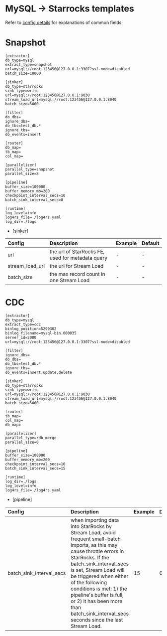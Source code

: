 # MySQL -> Starrocks templates

Refer to [config details](/docs/en/config.md) for explanations of common fields.

# Snapshot
```
[extractor]
db_type=mysql
extract_type=snapshot
url=mysql://root:123456@127.0.0.1:3307?ssl-mode=disabled
batch_size=10000

[sinker]
db_type=starrocks
sink_type=write
url=mysql://root:123456@127.0.0.1:9030
stream_load_url=mysql://root:123456@127.0.0.1:8040
batch_size=5000

[filter]
do_dbs=
ignore_dbs=
do_tbs=test_db.*
ignore_tbs=
do_events=insert

[router]
db_map=
tb_map=
col_map=

[parallelizer]
parallel_type=snapshot
parallel_size=8

[pipeline]
buffer_size=100000
buffer_memory_mb=200
checkpoint_interval_secs=10
batch_sink_interval_secs=0

[runtime]
log_level=info
log4rs_file=./log4rs.yaml
log_dir=./logs
```

- [sinker]

| Config | Description | Example | Default |
| :-------- | :-------- | :-------- | :-------- |
| url | the url of StarRocks FE, used for metadata query | - | - |
| stream_load_url | the url for Stream Load | - | - |
| batch_size | the max record count in one Stream Load | - | - |

# CDC
```
[extractor]
db_type=mysql
extract_type=cdc
binlog_position=5299302
binlog_filename=mysql-bin.000035
server_id=2000
url=mysql://root:123456@127.0.0.1:3307?ssl-mode=disabled

[filter]
ignore_dbs=
do_dbs=
do_tbs=test_db.*
ignore_tbs=
do_events=insert,update,delete

[sinker]
db_type=starrocks
sink_type=write
url=mysql://root:123456@127.0.0.1:9030
stream_load_url=mysql://root:123456@127.0.0.1:8040
batch_size=5000

[router]
tb_map=
col_map=
db_map=

[parallelizer]
parallel_type=rdb_merge
parallel_size=8

[pipeline]
buffer_size=100000
buffer_memory_mb=200
checkpoint_interval_secs=10
batch_sink_interval_secs=15

[runtime]
log_dir=./logs
log_level=info
log4rs_file=./log4rs.yaml
```

- [pipeline]

| Config | Description | Example | Default |
| :-------- | :-------- | :-------- | :-------- |
| batch_sink_interval_secs | when importing data into StarRocks by Stream Load, avoid frequent small-batch imports, as this may cause throttle errors in StarRocks. If the batch_sink_interval_secs is set, Stream Load will be triggered when either of the following conditions is met: 1) the pipeline's buffer is full, or 2) it has been more than batch_sink_interval_secs seconds since the last Stream Load. | 15 | 0 |